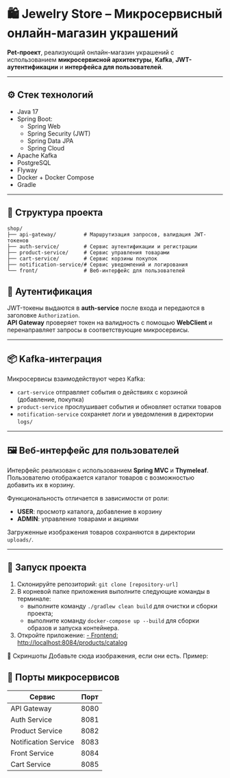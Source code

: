 # 🛍️ Jewelry Store – Микросервисный онлайн-магазин украшений

**Pet-проект**, реализующий онлайн-магазин украшений с использованием **микросервисной архитектуры**, **Kafka**, **JWT-аутентификации** и **интерфейса для пользователей**.

---

## ⚙️ Стек технологий

- Java 17  
- Spring Boot:
  - Spring Web  
  - Spring Security (JWT)  
  - Spring Data JPA  
  - Spring Cloud  
- Apache Kafka  
- PostgreSQL  
- Flyway  
- Docker + Docker Compose  
- Gradle  

---

## 📁 Структура проекта

```
shop/
├── api-gateway/         # Маршрутизация запросов, валидация JWT-токенов
├── auth-service/        # Сервис аутентификации и регистрации
├── product-service/     # Сервис управления товарами
├── cart-service/        # Сервис корзины покупок
├── notification-service/# Сервис уведомлений и логирования
└── front/               # Веб-интерфейс для пользователей
```



## 🔐 Аутентификация

JWT-токены выдаются в **auth-service** после входа и передаются в заголовке `Authorization`.  
**API Gateway** проверяет токен на валидность с помощью **WebClient** и перенаправляет запросы в соответствующие микросервисы.

---

## 📦 Kafka-интеграция

Микросервисы взаимодействуют через Kafka:

- `cart-service` отправляет события о действиях с корзиной (добавление, покупка)  
- `product-service` прослушивает события и обновляет остатки товаров  
- `notification-service` сохраняет логи и уведомления в директории `logs/`

---

## 🖼️ Веб-интерфейс для пользователей

Интерфейс реализован с использованием **Spring MVC** и **Thymeleaf**.  
Пользователю отображается каталог товаров с возможностью добавить их в корзину.  

Функциональность отличается в зависимости от роли:
- **USER**: просмотр каталога, добавление в корзину
- **ADMIN**: управление товарами и акциями

Загруженные изображения товаров сохраняются в директории `uploads/`.

---

## 🚀 Запуск проекта

1. Склонируйте репозиторий:
   `git clone [repository-url]`
2. В корневой папке приложения выполните следующие команды в терминале:
   - выполните команду `./gradlew clean build` для очистки и сборки проекта;
   - выполните команду `docker-compose up --build` для сборки образов и запуска контейнера.
3. Откройте приложение:
[- Frontend: http://localhost:8084/products/catalog](http://localhost:8084/products/catalog)


📸 Скриншоты
Добавьте сюда изображения, если они есть. Пример:


## 🔌 Порты микросервисов

| Сервис              | Порт  |
|---------------------|-------|
| API Gateway         | 8080  |
| Auth Service        | 8081  |
| Product Service     | 8082  |
| Notification Service| 8083  |
| Front Service       | 8084  |
| Cart Service        | 8085  |
    





